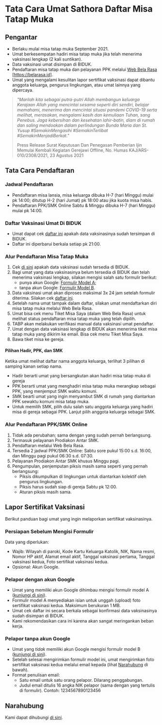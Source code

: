 # Tata Cara Umat Sathora Daftar Misa Tatap Muka

## Pengantar

* Berlaku mulai misa tatap muka September 2021.
* Umat berkesempatan hadiri misa tatap muka jika telah menerima vaksinasi lengkap (2 kali suntikan).
* Data vaksinasi umat disimpan di BIDUK.
* Pendaftaran misa tatap muka dan pelayanan PPK melalui <a href="https://belarasa.id" target="_blank" alt="Web Bela Rasa">Web Bela Rasa</a> [https://belarasa.id]. 
* Umat yang mengalami kesulitan lapor sertifikat vaksinasi dapat dibantu anggota keluarga, pengurus lingkungan, atau umat lainnya yang dipercaya.

> *"Marilah kita sebagai putra-putri Allah membangun keluarga Kerajaan Allah yang mencintai sesama seperti diri sendiri, belajar memahami, menerima dan mencintai situasi pandemi COVID-19 serta melihat, merasakan, mengalami kasih dan kemuliaan Tuhan, sang Penebus. Jaga kebersihan dan kesehatan lahir-batin, diam di rumah dan saling mendoakan dalam perlindungan Bunda Maria dan St. Yusup #SemakinMengasihi #SemakinTerlibat #SemakinMenjadiBerkat."*
>
> Press Release Surat Keputusan Dan Penegasan Pemberian Ijin Memulai Kembali Kegiatan Gerejawi Offline, No. Humas KAJ/ARS-010/2308/2021, 23 Agustus 2021

## Tata Cara Pendaftaran

### Jadwal Pendaftaran

* Pendaftaran misa lansia, misa keluarga dibuka H-7 (hari Minggu) mulai pk 14:00; ditutup H-2 (hari Jumat) pk 18:00 atau jika kuota misa habis.
* Pendaftaran PPK/SMK Online Sabtu & Minggu dibuka H-7 (hari Minggu) mulai pk 14:00.

### Daftar Vaksinasi Umat Di BIDUK

* Umat dapat cek <a href="https://docs.google.com/spreadsheets/d/1FleOXQ0_vi21NcYEEKXpZLisTHtACwU6SDgHfqY0MiY/edit?usp=sharing" target="_blank" alt="">daftar ini</a> apakah data vaksinasinya sudah tersimpan di BIDUK.
* Daftar ini diperbarui berkala setiap pk 21:00.

### Alur Pendaftaran Misa Tatap Muka

1. Cek <a href="https://tinyurl.com/sathorabidukvaksin#daftar-vaksinasi-umat-di-biduk" alt="Daftar vaksinasi umat di BIDUK">di sini</a> apakah data vaksinasi sudah tersedia di BIDUK.
2. Bagi umat yang data vaksinasinya belum tersedia di BIDUK dan telah menerima vaksinasi lengkap, silakan mengisi salah satu formulir berikut:
    * punya akun Google: <a href="https://tinyurl.com/sathorabidukvaksin#pelapor-dengan-akun-google" alt="pemilik akun Google">Formulir Model A</a>;
    * tanpa akun Google: <a href="https://tinyurl.com/sathorabidukvaksin#pelapor-tanpa-akun-google" alt="tidak punya akun Google">Formulir Model B</a>.
3. Data vaksinasi umat akan diproses maksimal 3x 24 jam setelah formulir diterima. Silakan cek <a href="https://tinyurl.com/sathorabidukvaksin#daftar-vaksinasi-umat-di-biduk" alt="Daftar vaksinasi umat di BIDUK">daftar ini</a>. 
4. Setelah nama umat tampak dalam daftar, silakan umat mendaftarkan diri misa tatap muka melalui Web Bela Rasa. 
5. Umat bisa cek menu Tiket Misa Saya (dalam Web Bela Rasa) untuk melihat status pendaftaran misa tatap muka yang telah dipilih.
6. TABP akan melakukan verifikasi manual data vaksinasi umat pendaftar.
7. Umat dengan data vaksinasi lengkap di BIDUK akan menerima tiket misa tatap muka yang dikirim ke email. Bisa cek menu Tiket Misa Saya.
8. Bawa tiket misa ke gereja.

#### Pilihan Hadir, PPK, dan SMK

Ketika umat melihat daftar nama anggota keluarga, terlihat 3 pilihan di samping kanan setiap nama.
* Hadir berarti umat yang bersangkutan akan hadiri misa tatap muka di gereja
* PPK berarti umat yang menghadiri misa tatap muka merangkap sebagai PPK, yang menjemput SMK waktu komuni.
* SMK bearti umat yang ingin menyambut SMK di rumah yang diantarkan PPK sewaktu komuni misa tatap muka.
* Untuk memilih SMK, pilih dulu salah satu anggota keluarga yang hadiri misa di gereja sebagai PPK. Lanjut pilih anggota keluarga sebagai SMK.

### Alur Pendaftaran PPK/SMK Online

1. Tidak ada perubahan; sama dengan yang sudah pernah berlangsung. 
2. Termasuk pelayanan Prodiakon Antar SMK.
3. Pendaftaran melalui Web Bela Rasa.
4. Tersedia 2 jadwal PPK/SMK Online: Sabtu sore pukul 15:00 s.d. 16:00, dan Minggu pagi pukul 06:30 s.d. 07:30.
5. Pelayanan Prodiakon Antar SMK khusus Minggu pagi.
6. Pengumpulan, penjemputan piksis masih sama seperti yang pernah berlangsung:
    * Piksis dikumpulkan di lingkungan untuk diantarkan kolektif oleh pengurus lingkungan.
    * Piksis harus sudah siap di gereja Sabtu pk 12:00.
    * Aturan piksis masih sama.

## Lapor Sertifikat Vaksinasi

Berikut panduan bagi umat yang ingin melaporkan sertifikat vaksinasinya.

### Persiapan Sebelum Mengisi Formulir

Data yang diperlukan:
* Wajib: Wilayah di paroki, Kode Kartu Keluarga Katolik, NIK, Nama resmi, Nomor HP aktif, Alamat email aktif, Tanggal vaksinasi pertama, Tanggal vaksinasi kedua, Foto sertifikat vaksinasi kedua.
* Opsional: Akun Google.

### Pelapor dengan akun Google

* Umat yang memiliki akun Google dihimbau mengisi formulir model A (<a href="https://tinyurl.com/sathorabidukvaksina" target="_blank" alt="Formulir bagi pemilik akun Google">kunjungi di sini</a>).
* Formulir model A menyediakan isian untuk unggah (upload) foto sertifikat vaksinasi kedua. Maksimum berukuran 1 MB.
* Umat cek daftar ini secara berkala sebagai konfirmasi data vaksinasinya sudah disimpan di BIDUK.
* Kami rekomendasikan cara ini karena akan sangat meringankan beban kerja.

### Pelapor tanpa akun Google

* Umat yang *tidak* memiliki akun Google mengisi formulir model B (<a href="https://tinyurl.com/sathorabidukvaksinb" target="_blank" alt="Formulir selain pemilik akun Google">kunjungi di sini</a>).
* Setelah selesai mengirimkan formulir model ini, umat mengirimkan foto sertifikat vaksinasi kedua melalui email kepada (lihat <a href="https://tinyurl.com/sathorabidukvaksin#narahubung" alt="Narahubung">Narahubung</a> di bawah).
* Format penulisan email:
  * Satu email untuk satu orang pelapor. Dilarang penggabungan.
  * Judul email ditulis 16 angka NIK pelapor (sama dengan yang tertulis di formulir). Contoh: 1234567890123456

## Narahubung

Kami dapat dihubungi [di sini](mailto:admin.belarasa+bidukvaksin@sathora.or.id).
